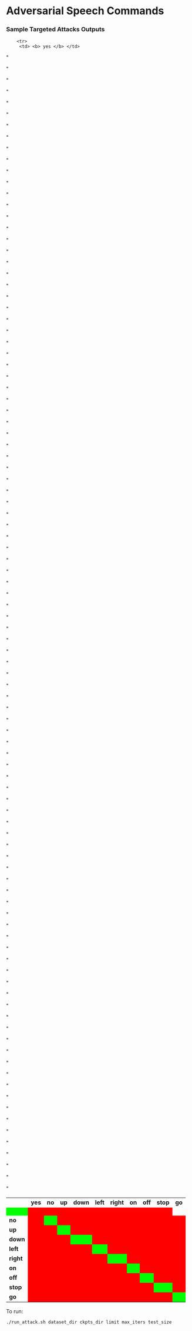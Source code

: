 # Adversarial Speech Commands

### Sample Targeted Attacks Outputs


<style>
	.wrong_cell {
		background-color: #ff0000
	}
    
    .right_cell {
    	background-color: #00ff00
    }


</style>
<table>
<tr>
<td> </td>
<td><b> yes </b></td> 
<td><b> no </b></td> 
<td><b> up </b></td> 
<td><b> down </b></td> 
<td><b> left </b></td> 
<td><b> right </b></td> 
<td><b> on </b></td> 
<td><b> off </b></td> 
<td><b> stop </b></td> 
<td><b> go </b></td> 

</tr>

<!-- source = yes --> 
		<tr>
		 <td> <b> yes </b> </td>
	
"<td class="right_cell"><a href="demo_output/data/yes//30137d34_nohash_2.wav"><img src="https://cdn3.iconfinder.com/data/icons/pretty-office-part-9-shadow-style-2/256/Sound-on.png" width="16px" height="16px"/> </a>   </td>
		
"<td class="wrong_cell"><a href="demo_output/result/no/yes/30137d34_nohash_2.wav"><img src="https://cdn3.iconfinder.com/data/icons/pretty-office-part-9-shadow-style-2/256/Sound-on.png" width="16px" height="16px"/> </a>   </td>
		
"<td class="wrong_cell"><a href="demo_output/result/up/yes/30137d34_nohash_2.wav"><img src="https://cdn3.iconfinder.com/data/icons/pretty-office-part-9-shadow-style-2/256/Sound-on.png" width="16px" height="16px"/> </a>   </td>
		
"<td class="wrong_cell"><a href="demo_output/result/down/yes/30137d34_nohash_2.wav"><img src="https://cdn3.iconfinder.com/data/icons/pretty-office-part-9-shadow-style-2/256/Sound-on.png" width="16px" height="16px"/> </a>   </td>
		
"<td class="wrong_cell"><a href="demo_output/result/left/yes/30137d34_nohash_2.wav"><img src="https://cdn3.iconfinder.com/data/icons/pretty-office-part-9-shadow-style-2/256/Sound-on.png" width="16px" height="16px"/> </a>   </td>
		
"<td class="wrong_cell"><a href="demo_output/result/right/yes/30137d34_nohash_2.wav"><img src="https://cdn3.iconfinder.com/data/icons/pretty-office-part-9-shadow-style-2/256/Sound-on.png" width="16px" height="16px"/> </a>   </td>
		
"<td class="wrong_cell"><a href="demo_output/result/on/yes/30137d34_nohash_2.wav"><img src="https://cdn3.iconfinder.com/data/icons/pretty-office-part-9-shadow-style-2/256/Sound-on.png" width="16px" height="16px"/> </a>   </td>
		
"<td class="wrong_cell"><a href="demo_output/result/off/yes/30137d34_nohash_2.wav"><img src="https://cdn3.iconfinder.com/data/icons/pretty-office-part-9-shadow-style-2/256/Sound-on.png" width="16px" height="16px"/> </a>   </td>
		
"<td class="wrong_cell"><a href="demo_output/result/stop/yes/30137d34_nohash_2.wav"><img src="https://cdn3.iconfinder.com/data/icons/pretty-office-part-9-shadow-style-2/256/Sound-on.png" width="16px" height="16px"/> </a>   </td>
		
"<td class="wrong_cell"><a href="demo_output/result/go/yes/30137d34_nohash_2.wav"><img src="https://cdn3.iconfinder.com/data/icons/pretty-office-part-9-shadow-style-2/256/Sound-on.png" width="16px" height="16px"/> </a>   </td>
		
</tr>
<!-- source = no --> 
		<tr>
		 <td> <b> no </b> </td>
	
"<td class="wrong_cell"><a href="demo_output/result/yes/no/4ca37738_nohash_0.wav"><img src="https://cdn3.iconfinder.com/data/icons/pretty-office-part-9-shadow-style-2/256/Sound-on.png" width="16px" height="16px"/> </a>   </td>
		
"<td class="right_cell"><a href="demo_output/data/no//4ca37738_nohash_0.wav"><img src="https://cdn3.iconfinder.com/data/icons/pretty-office-part-9-shadow-style-2/256/Sound-on.png" width="16px" height="16px"/> </a>   </td>
		
"<td class="wrong_cell"><a href="demo_output/result/up/no/4ca37738_nohash_0.wav"><img src="https://cdn3.iconfinder.com/data/icons/pretty-office-part-9-shadow-style-2/256/Sound-on.png" width="16px" height="16px"/> </a>   </td>
		
"<td class="wrong_cell"><a href="demo_output/result/down/no/4ca37738_nohash_0.wav"><img src="https://cdn3.iconfinder.com/data/icons/pretty-office-part-9-shadow-style-2/256/Sound-on.png" width="16px" height="16px"/> </a>   </td>
		
"<td class="wrong_cell"><a href="demo_output/result/left/no/4ca37738_nohash_0.wav"><img src="https://cdn3.iconfinder.com/data/icons/pretty-office-part-9-shadow-style-2/256/Sound-on.png" width="16px" height="16px"/> </a>   </td>
		
"<td class="wrong_cell"><a href="demo_output/result/right/no/4ca37738_nohash_0.wav"><img src="https://cdn3.iconfinder.com/data/icons/pretty-office-part-9-shadow-style-2/256/Sound-on.png" width="16px" height="16px"/> </a>   </td>
		
"<td class="wrong_cell"><a href="demo_output/result/on/no/4ca37738_nohash_0.wav"><img src="https://cdn3.iconfinder.com/data/icons/pretty-office-part-9-shadow-style-2/256/Sound-on.png" width="16px" height="16px"/> </a>   </td>
		
"<td class="wrong_cell"><a href="demo_output/result/off/no/4ca37738_nohash_0.wav"><img src="https://cdn3.iconfinder.com/data/icons/pretty-office-part-9-shadow-style-2/256/Sound-on.png" width="16px" height="16px"/> </a>   </td>
		
"<td class="wrong_cell"><a href="demo_output/result/stop/no/4ca37738_nohash_0.wav"><img src="https://cdn3.iconfinder.com/data/icons/pretty-office-part-9-shadow-style-2/256/Sound-on.png" width="16px" height="16px"/> </a>   </td>
		
"<td class="wrong_cell"><a href="demo_output/result/go/no/4ca37738_nohash_0.wav"><img src="https://cdn3.iconfinder.com/data/icons/pretty-office-part-9-shadow-style-2/256/Sound-on.png" width="16px" height="16px"/> </a>   </td>
		
</tr>
<!-- source = up --> 
		<tr>
		 <td> <b> up </b> </td>
	
"<td class="wrong_cell"><a href="demo_output/result/yes/up/4f781a59_nohash_2.wav"><img src="https://cdn3.iconfinder.com/data/icons/pretty-office-part-9-shadow-style-2/256/Sound-on.png" width="16px" height="16px"/> </a>   </td>
		
"<td class="wrong_cell"><a href="demo_output/result/no/up/4f781a59_nohash_2.wav"><img src="https://cdn3.iconfinder.com/data/icons/pretty-office-part-9-shadow-style-2/256/Sound-on.png" width="16px" height="16px"/> </a>   </td>
		
"<td class="right_cell"><a href="demo_output/data/up//4f781a59_nohash_2.wav"><img src="https://cdn3.iconfinder.com/data/icons/pretty-office-part-9-shadow-style-2/256/Sound-on.png" width="16px" height="16px"/> </a>   </td>
		
"<td class="wrong_cell"><a href="demo_output/result/down/up/4f781a59_nohash_2.wav"><img src="https://cdn3.iconfinder.com/data/icons/pretty-office-part-9-shadow-style-2/256/Sound-on.png" width="16px" height="16px"/> </a>   </td>
		
"<td class="wrong_cell"><a href="demo_output/result/left/up/4f781a59_nohash_2.wav"><img src="https://cdn3.iconfinder.com/data/icons/pretty-office-part-9-shadow-style-2/256/Sound-on.png" width="16px" height="16px"/> </a>   </td>
		
"<td class="wrong_cell"><a href="demo_output/result/right/up/4f781a59_nohash_2.wav"><img src="https://cdn3.iconfinder.com/data/icons/pretty-office-part-9-shadow-style-2/256/Sound-on.png" width="16px" height="16px"/> </a>   </td>
		
"<td class="wrong_cell"><a href="demo_output/result/on/up/4f781a59_nohash_2.wav"><img src="https://cdn3.iconfinder.com/data/icons/pretty-office-part-9-shadow-style-2/256/Sound-on.png" width="16px" height="16px"/> </a>   </td>
		
"<td class="wrong_cell"><a href="demo_output/result/off/up/4f781a59_nohash_2.wav"><img src="https://cdn3.iconfinder.com/data/icons/pretty-office-part-9-shadow-style-2/256/Sound-on.png" width="16px" height="16px"/> </a>   </td>
		
"<td class="wrong_cell"><a href="demo_output/result/stop/up/4f781a59_nohash_2.wav"><img src="https://cdn3.iconfinder.com/data/icons/pretty-office-part-9-shadow-style-2/256/Sound-on.png" width="16px" height="16px"/> </a>   </td>
		
"<td class="wrong_cell"><a href="demo_output/result/go/up/4f781a59_nohash_2.wav"><img src="https://cdn3.iconfinder.com/data/icons/pretty-office-part-9-shadow-style-2/256/Sound-on.png" width="16px" height="16px"/> </a>   </td>
		
</tr>
<!-- source = down --> 
		<tr>
		 <td> <b> down </b> </td>
	
"<td class="wrong_cell"><a href="demo_output/result/yes/down/24694eb6_nohash_0.wav"><img src="https://cdn3.iconfinder.com/data/icons/pretty-office-part-9-shadow-style-2/256/Sound-on.png" width="16px" height="16px"/> </a>   </td>
		
"<td class="wrong_cell"><a href="demo_output/result/no/down/24694eb6_nohash_0.wav"><img src="https://cdn3.iconfinder.com/data/icons/pretty-office-part-9-shadow-style-2/256/Sound-on.png" width="16px" height="16px"/> </a>   </td>
		
"<td class="wrong_cell"><a href="demo_output/result/up/down/24694eb6_nohash_0.wav"><img src="https://cdn3.iconfinder.com/data/icons/pretty-office-part-9-shadow-style-2/256/Sound-on.png" width="16px" height="16px"/> </a>   </td>
		
"<td class="right_cell"><a href="demo_output/data/down//24694eb6_nohash_0.wav"><img src="https://cdn3.iconfinder.com/data/icons/pretty-office-part-9-shadow-style-2/256/Sound-on.png" width="16px" height="16px"/> </a>   </td>
		
"<td class="wrong_cell"><a href="demo_output/result/left/down/24694eb6_nohash_0.wav"><img src="https://cdn3.iconfinder.com/data/icons/pretty-office-part-9-shadow-style-2/256/Sound-on.png" width="16px" height="16px"/> </a>   </td>
		
"<td class="wrong_cell"><a href="demo_output/result/right/down/24694eb6_nohash_0.wav"><img src="https://cdn3.iconfinder.com/data/icons/pretty-office-part-9-shadow-style-2/256/Sound-on.png" width="16px" height="16px"/> </a>   </td>
		
"<td class="wrong_cell"><a href="demo_output/result/on/down/24694eb6_nohash_0.wav"><img src="https://cdn3.iconfinder.com/data/icons/pretty-office-part-9-shadow-style-2/256/Sound-on.png" width="16px" height="16px"/> </a>   </td>
		
"<td class="wrong_cell"><a href="demo_output/result/off/down/24694eb6_nohash_0.wav"><img src="https://cdn3.iconfinder.com/data/icons/pretty-office-part-9-shadow-style-2/256/Sound-on.png" width="16px" height="16px"/> </a>   </td>
		
"<td class="wrong_cell"><a href="demo_output/result/stop/down/24694eb6_nohash_0.wav"><img src="https://cdn3.iconfinder.com/data/icons/pretty-office-part-9-shadow-style-2/256/Sound-on.png" width="16px" height="16px"/> </a>   </td>
		
"<td class="wrong_cell"><a href="demo_output/result/go/down/24694eb6_nohash_0.wav"><img src="https://cdn3.iconfinder.com/data/icons/pretty-office-part-9-shadow-style-2/256/Sound-on.png" width="16px" height="16px"/> </a>   </td>
		
</tr>
<!-- source = left --> 
		<tr>
		 <td> <b> left </b> </td>
	
"<td class="wrong_cell"><a href="demo_output/result/yes/left/1f3bece8_nohash_1.wav"><img src="https://cdn3.iconfinder.com/data/icons/pretty-office-part-9-shadow-style-2/256/Sound-on.png" width="16px" height="16px"/> </a>   </td>
		
"<td class="wrong_cell"><a href="demo_output/result/no/left/1f3bece8_nohash_1.wav"><img src="https://cdn3.iconfinder.com/data/icons/pretty-office-part-9-shadow-style-2/256/Sound-on.png" width="16px" height="16px"/> </a>   </td>
		
"<td class="wrong_cell"><a href="demo_output/result/up/left/1f3bece8_nohash_1.wav"><img src="https://cdn3.iconfinder.com/data/icons/pretty-office-part-9-shadow-style-2/256/Sound-on.png" width="16px" height="16px"/> </a>   </td>
		
"<td class="wrong_cell"><a href="demo_output/result/down/left/1f3bece8_nohash_1.wav"><img src="https://cdn3.iconfinder.com/data/icons/pretty-office-part-9-shadow-style-2/256/Sound-on.png" width="16px" height="16px"/> </a>   </td>
		
"<td class="right_cell"><a href="demo_output/data/left//1f3bece8_nohash_1.wav"><img src="https://cdn3.iconfinder.com/data/icons/pretty-office-part-9-shadow-style-2/256/Sound-on.png" width="16px" height="16px"/> </a>   </td>
		
"<td class="wrong_cell"><a href="demo_output/result/right/left/1f3bece8_nohash_1.wav"><img src="https://cdn3.iconfinder.com/data/icons/pretty-office-part-9-shadow-style-2/256/Sound-on.png" width="16px" height="16px"/> </a>   </td>
		
"<td class="wrong_cell"><a href="demo_output/result/on/left/1f3bece8_nohash_1.wav"><img src="https://cdn3.iconfinder.com/data/icons/pretty-office-part-9-shadow-style-2/256/Sound-on.png" width="16px" height="16px"/> </a>   </td>
		
"<td class="wrong_cell"><a href="demo_output/result/off/left/1f3bece8_nohash_1.wav"><img src="https://cdn3.iconfinder.com/data/icons/pretty-office-part-9-shadow-style-2/256/Sound-on.png" width="16px" height="16px"/> </a>   </td>
		
"<td class="wrong_cell"><a href="demo_output/result/stop/left/1f3bece8_nohash_1.wav"><img src="https://cdn3.iconfinder.com/data/icons/pretty-office-part-9-shadow-style-2/256/Sound-on.png" width="16px" height="16px"/> </a>   </td>
		
"<td class="wrong_cell"><a href="demo_output/result/go/left/1f3bece8_nohash_1.wav"><img src="https://cdn3.iconfinder.com/data/icons/pretty-office-part-9-shadow-style-2/256/Sound-on.png" width="16px" height="16px"/> </a>   </td>
		
</tr>
<!-- source = right --> 
		<tr>
		 <td> <b> right </b> </td>
	
"<td class="wrong_cell"><a href="demo_output/result/yes/right/4fe01997_nohash_0.wav"><img src="https://cdn3.iconfinder.com/data/icons/pretty-office-part-9-shadow-style-2/256/Sound-on.png" width="16px" height="16px"/> </a>   </td>
		
"<td class="wrong_cell"><a href="demo_output/result/no/right/4fe01997_nohash_0.wav"><img src="https://cdn3.iconfinder.com/data/icons/pretty-office-part-9-shadow-style-2/256/Sound-on.png" width="16px" height="16px"/> </a>   </td>
		
"<td class="wrong_cell"><a href="demo_output/result/up/right/4fe01997_nohash_0.wav"><img src="https://cdn3.iconfinder.com/data/icons/pretty-office-part-9-shadow-style-2/256/Sound-on.png" width="16px" height="16px"/> </a>   </td>
		
"<td class="wrong_cell"><a href="demo_output/result/down/right/4fe01997_nohash_0.wav"><img src="https://cdn3.iconfinder.com/data/icons/pretty-office-part-9-shadow-style-2/256/Sound-on.png" width="16px" height="16px"/> </a>   </td>
		
"<td class="wrong_cell"><a href="demo_output/result/left/right/4fe01997_nohash_0.wav"><img src="https://cdn3.iconfinder.com/data/icons/pretty-office-part-9-shadow-style-2/256/Sound-on.png" width="16px" height="16px"/> </a>   </td>
		
"<td class="right_cell"><a href="demo_output/data/right//4fe01997_nohash_0.wav"><img src="https://cdn3.iconfinder.com/data/icons/pretty-office-part-9-shadow-style-2/256/Sound-on.png" width="16px" height="16px"/> </a>   </td>
		
"<td class="wrong_cell"><a href="demo_output/result/on/right/4fe01997_nohash_0.wav"><img src="https://cdn3.iconfinder.com/data/icons/pretty-office-part-9-shadow-style-2/256/Sound-on.png" width="16px" height="16px"/> </a>   </td>
		
"<td class="wrong_cell"><a href="demo_output/result/off/right/4fe01997_nohash_0.wav"><img src="https://cdn3.iconfinder.com/data/icons/pretty-office-part-9-shadow-style-2/256/Sound-on.png" width="16px" height="16px"/> </a>   </td>
		
"<td class="wrong_cell"><a href="demo_output/result/stop/right/4fe01997_nohash_0.wav"><img src="https://cdn3.iconfinder.com/data/icons/pretty-office-part-9-shadow-style-2/256/Sound-on.png" width="16px" height="16px"/> </a>   </td>
		
"<td class="wrong_cell"><a href="demo_output/result/go/right/4fe01997_nohash_0.wav"><img src="https://cdn3.iconfinder.com/data/icons/pretty-office-part-9-shadow-style-2/256/Sound-on.png" width="16px" height="16px"/> </a>   </td>
		
</tr>
<!-- source = on --> 
		<tr>
		 <td> <b> on </b> </td>
	
"<td class="wrong_cell"><a href="demo_output/result/yes/on/1fe4c891_nohash_0.wav"><img src="https://cdn3.iconfinder.com/data/icons/pretty-office-part-9-shadow-style-2/256/Sound-on.png" width="16px" height="16px"/> </a>   </td>
		
"<td class="wrong_cell"><a href="demo_output/result/no/on/1fe4c891_nohash_0.wav"><img src="https://cdn3.iconfinder.com/data/icons/pretty-office-part-9-shadow-style-2/256/Sound-on.png" width="16px" height="16px"/> </a>   </td>
		
"<td class="wrong_cell"><a href="demo_output/result/up/on/1fe4c891_nohash_0.wav"><img src="https://cdn3.iconfinder.com/data/icons/pretty-office-part-9-shadow-style-2/256/Sound-on.png" width="16px" height="16px"/> </a>   </td>
		
"<td class="wrong_cell"><a href="demo_output/result/down/on/1fe4c891_nohash_0.wav"><img src="https://cdn3.iconfinder.com/data/icons/pretty-office-part-9-shadow-style-2/256/Sound-on.png" width="16px" height="16px"/> </a>   </td>
		
"<td class="wrong_cell"><a href="demo_output/result/left/on/1fe4c891_nohash_0.wav"><img src="https://cdn3.iconfinder.com/data/icons/pretty-office-part-9-shadow-style-2/256/Sound-on.png" width="16px" height="16px"/> </a>   </td>
		
"<td class="wrong_cell"><a href="demo_output/result/right/on/1fe4c891_nohash_0.wav"><img src="https://cdn3.iconfinder.com/data/icons/pretty-office-part-9-shadow-style-2/256/Sound-on.png" width="16px" height="16px"/> </a>   </td>
		
"<td class="right_cell"><a href="demo_output/data/on//1fe4c891_nohash_0.wav"><img src="https://cdn3.iconfinder.com/data/icons/pretty-office-part-9-shadow-style-2/256/Sound-on.png" width="16px" height="16px"/> </a>   </td>
		
"<td class="wrong_cell"><a href="demo_output/result/off/on/1fe4c891_nohash_0.wav"><img src="https://cdn3.iconfinder.com/data/icons/pretty-office-part-9-shadow-style-2/256/Sound-on.png" width="16px" height="16px"/> </a>   </td>
		
"<td class="wrong_cell"><a href="demo_output/result/stop/on/1fe4c891_nohash_0.wav"><img src="https://cdn3.iconfinder.com/data/icons/pretty-office-part-9-shadow-style-2/256/Sound-on.png" width="16px" height="16px"/> </a>   </td>
		
"<td class="wrong_cell"><a href="demo_output/result/go/on/1fe4c891_nohash_0.wav"><img src="https://cdn3.iconfinder.com/data/icons/pretty-office-part-9-shadow-style-2/256/Sound-on.png" width="16px" height="16px"/> </a>   </td>
		
</tr>
<!-- source = off --> 
		<tr>
		 <td> <b> off </b> </td>
	
"<td class="wrong_cell"><a href="demo_output/result/yes/off/1bb574f9_nohash_0.wav"><img src="https://cdn3.iconfinder.com/data/icons/pretty-office-part-9-shadow-style-2/256/Sound-on.png" width="16px" height="16px"/> </a>   </td>
		
"<td class="wrong_cell"><a href="demo_output/result/no/off/1bb574f9_nohash_0.wav"><img src="https://cdn3.iconfinder.com/data/icons/pretty-office-part-9-shadow-style-2/256/Sound-on.png" width="16px" height="16px"/> </a>   </td>
		
"<td class="wrong_cell"><a href="demo_output/result/up/off/1bb574f9_nohash_0.wav"><img src="https://cdn3.iconfinder.com/data/icons/pretty-office-part-9-shadow-style-2/256/Sound-on.png" width="16px" height="16px"/> </a>   </td>
		
"<td class="wrong_cell"><a href="demo_output/result/down/off/1bb574f9_nohash_0.wav"><img src="https://cdn3.iconfinder.com/data/icons/pretty-office-part-9-shadow-style-2/256/Sound-on.png" width="16px" height="16px"/> </a>   </td>
		
"<td class="wrong_cell"><a href="demo_output/result/left/off/1bb574f9_nohash_0.wav"><img src="https://cdn3.iconfinder.com/data/icons/pretty-office-part-9-shadow-style-2/256/Sound-on.png" width="16px" height="16px"/> </a>   </td>
		
"<td class="wrong_cell"><a href="demo_output/result/right/off/1bb574f9_nohash_0.wav"><img src="https://cdn3.iconfinder.com/data/icons/pretty-office-part-9-shadow-style-2/256/Sound-on.png" width="16px" height="16px"/> </a>   </td>
		
"<td class="wrong_cell"><a href="demo_output/result/on/off/1bb574f9_nohash_0.wav"><img src="https://cdn3.iconfinder.com/data/icons/pretty-office-part-9-shadow-style-2/256/Sound-on.png" width="16px" height="16px"/> </a>   </td>
		
"<td class="right_cell"><a href="demo_output/data/off//1bb574f9_nohash_0.wav"><img src="https://cdn3.iconfinder.com/data/icons/pretty-office-part-9-shadow-style-2/256/Sound-on.png" width="16px" height="16px"/> </a>   </td>
		
"<td class="wrong_cell"><a href="demo_output/result/stop/off/1bb574f9_nohash_0.wav"><img src="https://cdn3.iconfinder.com/data/icons/pretty-office-part-9-shadow-style-2/256/Sound-on.png" width="16px" height="16px"/> </a>   </td>
		
"<td class="wrong_cell"><a href="demo_output/result/go/off/1bb574f9_nohash_0.wav"><img src="https://cdn3.iconfinder.com/data/icons/pretty-office-part-9-shadow-style-2/256/Sound-on.png" width="16px" height="16px"/> </a>   </td>
		
</tr>
<!-- source = stop --> 
		<tr>
		 <td> <b> stop </b> </td>
	
"<td class="wrong_cell"><a href="demo_output/result/yes/stop/37fc5d97_nohash_0.wav"><img src="https://cdn3.iconfinder.com/data/icons/pretty-office-part-9-shadow-style-2/256/Sound-on.png" width="16px" height="16px"/> </a>   </td>
		
"<td class="wrong_cell"><a href="demo_output/result/no/stop/37fc5d97_nohash_0.wav"><img src="https://cdn3.iconfinder.com/data/icons/pretty-office-part-9-shadow-style-2/256/Sound-on.png" width="16px" height="16px"/> </a>   </td>
		
"<td class="wrong_cell"><a href="demo_output/result/up/stop/37fc5d97_nohash_0.wav"><img src="https://cdn3.iconfinder.com/data/icons/pretty-office-part-9-shadow-style-2/256/Sound-on.png" width="16px" height="16px"/> </a>   </td>
		
"<td class="wrong_cell"><a href="demo_output/result/down/stop/37fc5d97_nohash_0.wav"><img src="https://cdn3.iconfinder.com/data/icons/pretty-office-part-9-shadow-style-2/256/Sound-on.png" width="16px" height="16px"/> </a>   </td>
		
"<td class="wrong_cell"><a href="demo_output/result/left/stop/37fc5d97_nohash_0.wav"><img src="https://cdn3.iconfinder.com/data/icons/pretty-office-part-9-shadow-style-2/256/Sound-on.png" width="16px" height="16px"/> </a>   </td>
		
"<td class="wrong_cell"><a href="demo_output/result/right/stop/37fc5d97_nohash_0.wav"><img src="https://cdn3.iconfinder.com/data/icons/pretty-office-part-9-shadow-style-2/256/Sound-on.png" width="16px" height="16px"/> </a>   </td>
		
"<td class="wrong_cell"><a href="demo_output/result/on/stop/37fc5d97_nohash_0.wav"><img src="https://cdn3.iconfinder.com/data/icons/pretty-office-part-9-shadow-style-2/256/Sound-on.png" width="16px" height="16px"/> </a>   </td>
		
"<td class="wrong_cell"><a href="demo_output/result/off/stop/37fc5d97_nohash_0.wav"><img src="https://cdn3.iconfinder.com/data/icons/pretty-office-part-9-shadow-style-2/256/Sound-on.png" width="16px" height="16px"/> </a>   </td>
		
"<td class="right_cell"><a href="demo_output/data/stop//37fc5d97_nohash_0.wav"><img src="https://cdn3.iconfinder.com/data/icons/pretty-office-part-9-shadow-style-2/256/Sound-on.png" width="16px" height="16px"/> </a>   </td>
		
"<td class="wrong_cell"><a href="demo_output/result/go/stop/37fc5d97_nohash_0.wav"><img src="https://cdn3.iconfinder.com/data/icons/pretty-office-part-9-shadow-style-2/256/Sound-on.png" width="16px" height="16px"/> </a>   </td>
		
</tr>
<!-- source = go --> 
		<tr>
		 <td> <b> go </b> </td>
	
"<td class="wrong_cell"><a href="demo_output/result/yes/go/06a79a03_nohash_1.wav"><img src="https://cdn3.iconfinder.com/data/icons/pretty-office-part-9-shadow-style-2/256/Sound-on.png" width="16px" height="16px"/> </a>   </td>
		
"<td class="wrong_cell"><a href="demo_output/result/no/go/06a79a03_nohash_1.wav"><img src="https://cdn3.iconfinder.com/data/icons/pretty-office-part-9-shadow-style-2/256/Sound-on.png" width="16px" height="16px"/> </a>   </td>
		
"<td class="wrong_cell"><a href="demo_output/result/up/go/06a79a03_nohash_1.wav"><img src="https://cdn3.iconfinder.com/data/icons/pretty-office-part-9-shadow-style-2/256/Sound-on.png" width="16px" height="16px"/> </a>   </td>
		
"<td class="wrong_cell"><a href="demo_output/result/down/go/06a79a03_nohash_1.wav"><img src="https://cdn3.iconfinder.com/data/icons/pretty-office-part-9-shadow-style-2/256/Sound-on.png" width="16px" height="16px"/> </a>   </td>
		
"<td class="wrong_cell"><a href="demo_output/result/left/go/06a79a03_nohash_1.wav"><img src="https://cdn3.iconfinder.com/data/icons/pretty-office-part-9-shadow-style-2/256/Sound-on.png" width="16px" height="16px"/> </a>   </td>
		
"<td class="wrong_cell"><a href="demo_output/result/right/go/06a79a03_nohash_1.wav"><img src="https://cdn3.iconfinder.com/data/icons/pretty-office-part-9-shadow-style-2/256/Sound-on.png" width="16px" height="16px"/> </a>   </td>
		
"<td class="wrong_cell"><a href="demo_output/result/on/go/06a79a03_nohash_1.wav"><img src="https://cdn3.iconfinder.com/data/icons/pretty-office-part-9-shadow-style-2/256/Sound-on.png" width="16px" height="16px"/> </a>   </td>
		
"<td class="wrong_cell"><a href="demo_output/result/off/go/06a79a03_nohash_1.wav"><img src="https://cdn3.iconfinder.com/data/icons/pretty-office-part-9-shadow-style-2/256/Sound-on.png" width="16px" height="16px"/> </a>   </td>
		
"<td class="wrong_cell"><a href="demo_output/result/stop/go/06a79a03_nohash_1.wav"><img src="https://cdn3.iconfinder.com/data/icons/pretty-office-part-9-shadow-style-2/256/Sound-on.png" width="16px" height="16px"/> </a>   </td>
		
"<td class="right_cell"><a href="demo_output/data/go//06a79a03_nohash_1.wav"><img src="https://cdn3.iconfinder.com/data/icons/pretty-office-part-9-shadow-style-2/256/Sound-on.png" width="16px" height="16px"/> </a>   </td>
		
</tr>

</table>


To run:
```
./run_attack.sh dataset_dir ckpts_dir limit max_iters test_size
```



